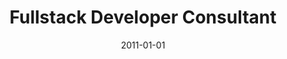 ---
title: "Fullstack Developer Consultant"
company: "ConvaTec"
date: 2011-01-01
highlights: ['Developed convatec.dk website based on Umbraco.']
skills: []
website: 'https://convatec.dk'
---